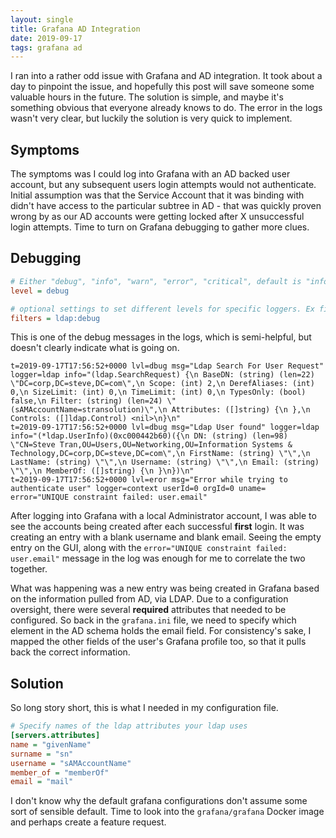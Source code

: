 ```yaml
---
layout: single
title: Grafana AD Integration
date: 2019-09-17
tags: grafana ad
---
```


I ran into a rather odd issue with Grafana and AD integration.  It took about a day to pinpoint the issue, and hopefully this post will save someone some valuable hours in the future.  The solution is simple, and maybe it's something obvious that everyone already knows to do.  The error in the logs wasn't very clear, but luckily the solution is very quick to implement.

## Symptoms
The symptoms was I could log into Grafana with an AD backed user account, but any subsequent users login attempts would not authenticate.  Initial assumption was that the Service
Account that it was binding with didn't have access to the particular subtree in AD - that was quickly proven wrong by as our AD accounts were getting locked after X unsuccessful login attempts.  Time to turn on Grafana debugging to gather more clues.


## Debugging
```ini
# Either "debug", "info", "warn", "error", "critical", default is "info"
level = debug

# optional settings to set different levels for specific loggers. Ex filters = sqlstore:debug
filters = ldap:debug
```

This is one of the debug messages in the logs, which is semi-helpful, but doesn't clearly indicate what is going on.

```
t=2019-09-17T17:56:52+0000 lvl=dbug msg="Ldap Search For User Request" logger=ldap info="(ldap.SearchRequest) {\n BaseDN: (string) (len=22) \"DC=corp,DC=steve,DC=com\",\n Scope: (int) 2,\n DerefAliases: (int) 0,\n SizeLimit: (int) 0,\n TimeLimit: (int) 0,\n TypesOnly: (bool) false,\n Filter: (string) (len=24) \"(sAMAccountName=stransolution)\",\n Attributes: ([]string) {\n },\n Controls: ([]ldap.Control) <nil>\n}\n"
t=2019-09-17T17:56:52+0000 lvl=dbug msg="Ldap User found" logger=ldap info="(*ldap.UserInfo)(0xc000442b60)({\n DN: (string) (len=98) \"CN=Steve Tran,OU=Users,OU=Networking,OU=Information Systems & Technology,DC=corp,DC=steve,DC=com\",\n FirstName: (string) \"\",\n LastName: (string) \"\",\n Username: (string) \"\",\n Email: (string) \"\",\n MemberOf: ([]string) {\n }\n})\n"
t=2019-09-17T17:56:52+0000 lvl=eror msg="Error while trying to authenticate user" logger=context userId=0 orgId=0 uname= error="UNIQUE constraint failed: user.email"
```

After logging into Grafana with a local Administrator account, I was able to see the accounts being created after each successful **first** login.  It was creating an entry with a blank username and blank email.  Seeing the empty entry on the GUI, along with the `error="UNIQUE constraint failed: user.email"` message in the log was enough for me to correlate the two together.

What was happening was a new entry was being created in Grafana based on the information pulled from AD, via LDAP.  Due to a configuration oversight, there were several **required** attributes that needed to be configured.  So back in the `grafana.ini` file, we need to specify which element in the AD schema holds the email field.  For consistency's sake, I mapped the other fields of the user's Grafana profile too, so that it pulls back the correct information.

## Solution
So long story short, this is what I needed in my configuration file.
```ini
# Specify names of the ldap attributes your ldap uses
[servers.attributes]
name = "givenName"
surname = "sn"
username = "sAMAccountName"
member_of = "memberOf"
email = "mail"
```

I don't know why the default grafana configurations don't assume some sort of sensible default.  Time to look into the `grafana/grafana` Docker image and perhaps create a feature request.
